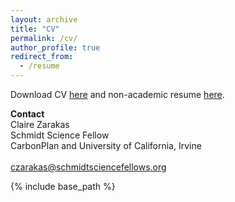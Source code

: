 ```yaml
---
layout: archive
title: "CV"
permalink: /cv/
author_profile: true
redirect_from:
  - /resume
---
```

Download CV [here](http://czarakas.github.io/files/Zarakas_CV.pdf) and non-academic resume [here](http://czarakas.github.io/files/Zarakas_Resume_Nonacademic.pdf).

<b>Contact</b>\
Claire Zarakas\
Schmidt Science Fellow\
CarbonPlan and University of California, Irvine\
\
czarakas@schmidtsciencefellows.org

{% include base_path %}

<!--- Publications
======
  <ul>{% for post in site.publications %}
    {% include archive-single-cv.html %}
  {% endfor %}</ul>
  
Talks
======
  <ul>{% for post in site.talks %}
    {% include archive-single-talk-cv.html %}
  {% endfor %}</ul>
  
Teaching
======
  <ul>{% for post in site.teaching %}
    {% include archive-single-cv.html %}
  {% endfor %}</ul>
  
Service and leadership
======
-->

